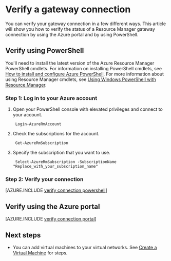 <properties
   pageTitle="Verify a gateway connection | Azure"
   description="This article shows you how to verify a gateway connection in the Resource Manager deployment model"
   services="vpn-gateway"
   documentationCenter="na"
   authors="cherylmc"
   manager="carmonm"
   editor=""
   tags="azure-resource-manager"/>

<tags
   ms.service="vpn-gateway"
   ms.devlang="na"
   ms.topic="article"
   ms.tgt_pltfrm="na"
   ms.workload="infrastructure-services"
   ms.date="10/14/2016"
   wacn.date=""
   ms.author="cherylmc"/>

# Verify a gateway connection

You can verify your gateway connection in a few different ways. This article will show you how to verify the status of a Resource Manager gateway connection by using the Azure portal and by using PowerShell.


## Verify using PowerShell

You'll need to install the latest version of the Azure Resource Manager PowerShell cmdlets. For information on installing PowerShell cmdlets, see [How to install and configure Azure PowerShell](/documentation/articles/powershell-install-configure/). For more information about using Resource Manager cmdlets, see [Using Windows PowerShell with Resource Manager](/documentation/articles/powershell-azure-resource-manager/).

### Step 1: Log in to your Azure account

1. Open your PowerShell console with elevated privileges and connect to your account.

		Login-AzureRmAccount

2. Check the subscriptions for the account.

		Get-AzureRmSubscription 

3. Specify the subscription that you want to use.

		Select-AzureRmSubscription -SubscriptionName "Replace_with_your_subscription_name"

### Step 2: Verify your connection


[AZURE.INCLUDE [verify connection powershell](../../includes/vpn-gateway-verify-connection-ps-rm-include.md)] 


## Verify using the Azure portal

[AZURE.INCLUDE [verify connection portal](../../includes/vpn-gateway-verify-connection-portal-rm-include.md)] 


## Next steps

- You can add virtual machines to your virtual networks. See [Create a Virtual Machine](/documentation/articles/virtual-machines-windows-hero-tutorial/) for steps.

